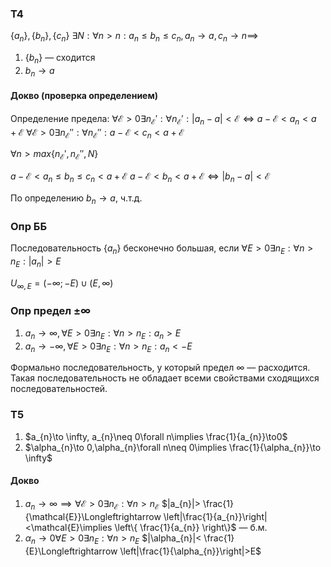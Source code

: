 ### Т4
$\{ a_{n} \},\{ b_{n} \},\{ c_{n}\}$
$\exists N:\forall n>n:a_{n}\leq b_{n}\leq c_{n},a_{n}\to a,c_{n}\to n\implies$
1. $\{ b_{n} \}$ — сходится
2. $b_{n}\to a$

#### Докво (проверка определением)

Определение предела:
$\forall\mathcal{E}>0\exists n_{\mathcal{E}}':\forall n_{\mathcal{E}}':|a_{n}-a|<\mathcal{E}\Longleftrightarrow a-\mathcal{E}<a_{n}<a+\mathcal{E}$
$\forall\mathcal{E}>0\exists n_{\mathcal{E}}'':\forall n_{\mathcal{E}}'': a-\mathcal{E}<c_{n}<a+\mathcal{E}$

$\forall n>max\{  n_{\mathcal{E}}',n_{\mathcal{E}}'',N\}$

$a-\mathcal{E}<a_{n}\leq b_{n}\leq c_{n}<a+\mathcal{E}$
$a-\mathcal{E}<b_{n}<a+\mathcal{E}\Longleftrightarrow|b_{n}-a|<\mathcal{E}$

По определению $b_n\to a$, ч.т.д.

### Опр ББ

Последовательность $\{ a_{n} \}$ бесконечно большая, если 
$\forall E>0\exists n_{E}:\forall n>n_{E}:|a_{n}|>E$

$U_{\infty,E}=(-\infty;-E)\cup(E,\infty)$

### Опр предел  $\pm \infty$
1. $a_{n}\to \infty,\forall E>0\exists n_{E}:\forall n>n_{E}:a_{n}>E$
2. $a_{n}\to -\infty ,\forall E>0\exists n_{E}:\forall n>n_{E}:a_{n}<-E$

Формально последовательность, у который предел $\infty$ — расходится.
Такая последовательность не обладает всеми свойствами сходящихся последовательностей.

### Т5
1. $a_{n}\to \infty, a_{n}\neq 0\forall n\implies \frac{1}{a_{n}}\to0$
2. $\alpha_{n}\to 0,\alpha_{n}\forall n\neq 0\implies \frac{1}{\alpha_{n}}\to \infty$

#### Докво

1. $a_{n}\to \infty\implies \forall\mathcal{E}>0\exists n_{\mathcal{E}}:\forall n>n_{\mathcal{E}}$
   $|a_{n}|> \frac{1}{\mathcal{E}}\Longleftrightarrow \left|\frac{1}{a_{n}}\right|<\mathcal{E}\implies \left\{  \frac{1}{a_{n}}  \right\}$ — б.м.
2. $\alpha_{n}\to0\forall E>0\exists n_{E}:\forall n>n_{E}$
   $|\alpha_{n}|< \frac{1}{E}\Longleftrightarrow \left|\frac{1}{\alpha_{n}}\right|>E$
